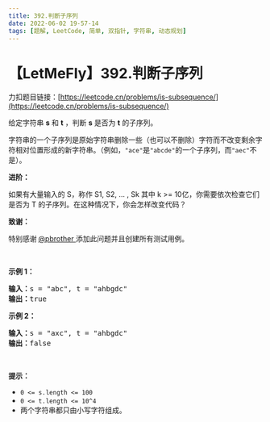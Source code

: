 ```yaml
---
title: 392.判断子序列
date: 2022-06-02 19-57-14
tags: [题解, LeetCode, 简单, 双指针, 字符串, 动态规划]
---
```


# 【LetMeFly】392.判断子序列

力扣题目链接：[https://leetcode.cn/problems/is-subsequence/](https://leetcode.cn/problems/is-subsequence/)

<p>给定字符串 <strong>s</strong> 和 <strong>t</strong> ，判断 <strong>s</strong> 是否为 <strong>t</strong> 的子序列。</p>

<p>字符串的一个子序列是原始字符串删除一些（也可以不删除）字符而不改变剩余字符相对位置形成的新字符串。（例如，<code>"ace"</code>是<code>"abcde"</code>的一个子序列，而<code>"aec"</code>不是）。</p>

<p><strong>进阶：</strong></p>

<p>如果有大量输入的 S，称作 S1, S2, ... , Sk 其中 k >= 10亿，你需要依次检查它们是否为 T 的子序列。在这种情况下，你会怎样改变代码？</p>

<p><strong>致谢：</strong></p>

<p>特别感谢<strong> </strong><a href="https://leetcode.com/pbrother/">@pbrother </a>添加此问题并且创建所有测试用例。</p>

<p> </p>

<p><strong>示例 1：</strong></p>

<pre>
<strong>输入：</strong>s = "abc", t = "ahbgdc"
<strong>输出：</strong>true
</pre>

<p><strong>示例 2：</strong></p>

<pre>
<strong>输入：</strong>s = "axc", t = "ahbgdc"
<strong>输出：</strong>false
</pre>

<p> </p>

<p><strong>提示：</strong></p>

<ul>
	<li><code>0 <= s.length <= 100</code></li>
	<li><code>0 <= t.length <= 10^4</code></li>
	<li>两个字符串都只由小写字符组成。</li>
</ul>


    